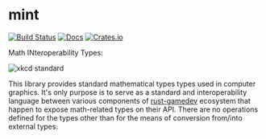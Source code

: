 # mint
[![Build Status](https://travis-ci.org/kvark/mint.svg)](https://travis-ci.org/kvark/mint)
[![Docs](https://docs.rs/mint/badge.svg)](https://docs.rs/mint)
[![Crates.io](https://img.shields.io/crates/v/mint.svg?maxAge=2592000)](https://crates.io/crates/mint)

Math INteroperability Types:

![xkcd standard](https://imgs.xkcd.com/comics/standards.png)

This library provides standard mathematical types types used in computer graphics.
It's only purpose is to serve as a standard and interoperability language between various components of [rust-gamedev](http://arewegameyet.com/categories/math/) ecosystem that happen to expose math-related types on their API.
There are no operations defined for the types other than for the means of conversion from/into external types.
